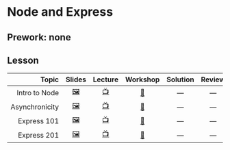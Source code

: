 # Node and Express

## Prework: none

## Lesson

Topic | Slides | Lecture | Workshop | Solution | Review
-----:|:------:|:-------:|:--------:|:--------:|:-----:
Intro to Node | [🖼️][ne-1a] | [📺][ne-1b] | [🔬][ne-1c] | — | —
Asynchronicity| [🖼️][ne-2a] | [📺][ne-2b] | [🤝][ne-2c] | — | —
Express 101 | [🖼️][ne-3a] | [📺][ne-3b] | [🔬][ne-3c] | — | —
Express 201 | [🖼️][ne-4a] | [📺][ne-4b] | [🤝][ne-4c] | — | —

[ne-1a]: 1-intro-to-node/Intro%20to%20Node.pdf
[ne-1b]: https://youtu.be/vh78bcUlDO0
[ne-1c]: https://learn.fullstackacademy.com/workshop/5a3940d8dc3d510004d72bc5/landing
[ne-2a]: 2-asynchronicity/Asynchronicity.pdf
[ne-2b]: https://youtu.be/-CAhjI0fVwU
[ne-2c]: https://learn.fullstackacademy.com/workshop/5a391504cb229b00046e7c1b/landing
[ne-3a]: 3-express-101/Express%20101.pdf
[ne-3b]: https://youtu.be/rWtuMUhPNqg
[ne-3c]: https://learn.fullstackacademy.com/workshop/59e7949019602f0004fb6478/landing
[ne-4a]: 4-express-201/Expres%20201.pdf
[ne-4b]: https://youtu.be/rfc_iMtoHbc
[ne-4c]: https://learn.fullstackacademy.com/workshop/5a4d61bc0c5a0e000441eac0/landing
